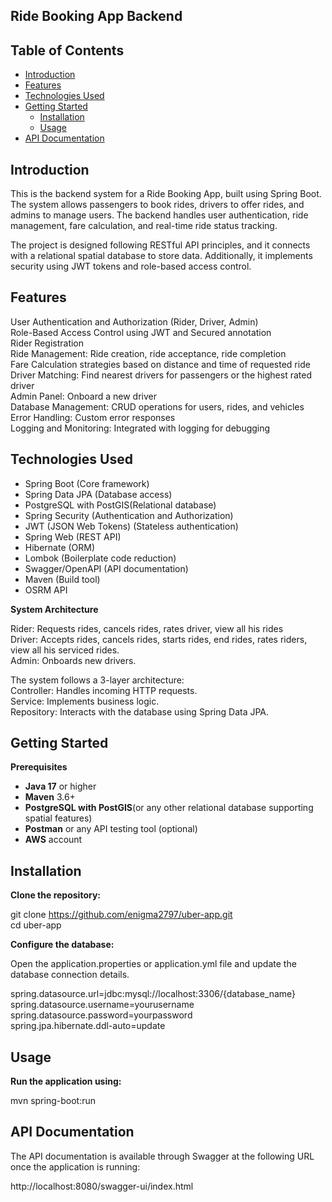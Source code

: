 ## Ride Booking App Backend

## Table of Contents
- [Introduction](#introduction)
- [Features](#features)
- [Technologies Used](#technologies-used)
- [Getting Started](#getting-started)
    - [Installation](#installation)
    - [Usage](#usage)
- [API Documentation](#api-documentation)

## Introduction
This is the backend system for a Ride Booking App, built using Spring Boot. The system allows passengers to book rides, drivers to offer rides, and admins to manage users. The backend handles user authentication, ride management, fare calculation, and real-time ride status tracking.  

The project is designed following RESTful API principles, and it connects with a relational spatial database to store data. Additionally, it implements security using JWT tokens and role-based access control.  

## Features
User Authentication and Authorization (Rider, Driver, Admin)  
Role-Based Access Control using JWT and Secured annotation  
Rider Registration  
Ride Management: Ride creation, ride acceptance, ride completion  
Fare Calculation strategies based on distance and time of requested ride  
Driver Matching: Find nearest drivers for passengers or the highest rated driver  
Admin Panel: Onboard a new driver  
Database Management: CRUD operations for users, rides, and vehicles  
Error Handling: Custom error responses  
Logging and Monitoring: Integrated with logging for debugging  

## Technologies Used
- Spring Boot (Core framework)  
- Spring Data JPA (Database access)  
- PostgreSQL with PostGIS(Relational database)  
- Spring Security (Authentication and Authorization)  
- JWT (JSON Web Tokens) (Stateless authentication)  
- Spring Web (REST API)  
- Hibernate (ORM)  
- Lombok (Boilerplate code reduction)  
- Swagger/OpenAPI (API documentation)  
- Maven (Build tool)  
- OSRM API  

**System Architecture**  

Rider: Requests rides, cancels rides, rates driver, view all his rides  
Driver: Accepts rides, cancels rides, starts rides, end rides, rates riders, view all his serviced rides.  
Admin: Onboards new drivers.  

The system follows a 3-layer architecture:  
Controller: Handles incoming HTTP requests.  
Service: Implements business logic.  
Repository: Interacts with the database using Spring Data JPA.

## Getting Started
**Prerequisites**

- **Java 17** or higher  
- **Maven** 3.6+
- **PostgreSQL with PostGIS**(or any other relational database supporting spatial features)  
- **Postman** or any API testing tool (optional)  
- **AWS** account  

## Installation
**Clone the repository:**

git clone https://github.com/enigma2797/uber-app.git  
cd uber-app

**Configure the database:**

Open the application.properties or application.yml file and update the database connection details.  

spring.datasource.url=jdbc:mysql://localhost:3306/{database_name}  
spring.datasource.username=yourusername  
spring.datasource.password=yourpassword  
spring.jpa.hibernate.ddl-auto=update  

## Usage

**Run the application using:**

mvn spring-boot:run

## API Documentation
The API documentation is available through Swagger at the following URL once the application is running:

http://localhost:8080/swagger-ui/index.html